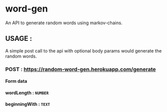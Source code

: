 # word-gen
An API to generate random words using markov-chains.

## USAGE : 

A simple post call to the api with optional body params would generate the random words.
### POST : <https://random-word-gen.herokuapp.com/generate>
#### Form data
#### wordLength : `NUMBER`
#### beginningWith : `TEXT`
